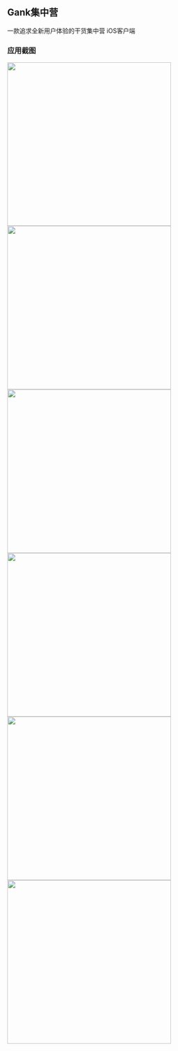 ## Gank集中营
一款追求全新用户体验的干货集中营 iOS客户端

### 应用截图
<img src="https://github.com/iphone5solo/learngit/raw/master/imagesForGank/image05.png" width="375"> <img src="https://github.com/iphone5solo/learngit/raw/master/imagesForGank/image07.png" width="375"><br><img src="https://github.com/iphone5solo/learngit/raw/master/imagesForGank/image06.png" width="375"> <img src="https://github.com/iphone5solo/learngit/raw/master/imagesForGank/image01.png" width="375"><br><img src="https://github.com/iphone5solo/learngit/raw/master/imagesForGank/image04.png" width="375"> <img src="https://github.com/iphone5solo/learngit/raw/master/imagesForGank/image03.png" width="375">

### 
